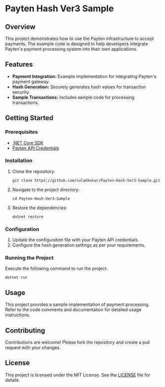 <!DOCTYPE html>
<html lang="en">
<head>
    <meta charset="UTF-8">
    <meta name="viewport" content="width=device-width, initial-scale=1.0">
    <title>README</title>
</head>
<body>

<h1>Payten Hash Ver3 Sample</h1>

<h2>Overview</h2>
<p>This project demonstrates how to use the Payten infrastructure to accept payments. The example code is designed to help developers integrate Payten's payment processing system into their own applications.</p>

<h2>Features</h2>
<ul>
    <li><strong>Payment Integration:</strong> Example implementation for integrating Payten's payment gateway.</li>
    <li><strong>Hash Generation:</strong> Securely generates hash values for transaction security.</li>
    <li><strong>Sample Transactions:</strong> Includes sample code for processing transactions.</li>
</ul>

<h2>Getting Started</h2>

<h3>Prerequisites</h3>
<ul>
    <li><a href="https://dotnet.microsoft.com/download">.NET Core SDK</a></li>
    <li><a href="https://www.payten.com/">Payten API Credentials</a></li>
</ul>

<h3>Installation</h3>
<ol>
    <li>Clone the repository:
        <pre><code>git clone https://github.com/colakkonur/Payten-Hash-Ver3-Sample.git</code></pre>
    </li>
    <li>Navigate to the project directory:
        <pre><code>cd Payten-Hash-Ver3-Sample</code></pre>
    </li>
    <li>Restore the dependencies:
        <pre><code>dotnet restore</code></pre>
    </li>
</ol>

<h3>Configuration</h3>
<ol>
    <li>Update the configuration file with your Payten API credentials.</li>
    <li>Configure the hash generation settings as per your requirements.</li>
</ol>

<h3>Running the Project</h3>
<p>Execute the following command to run the project:
    <pre><code>dotnet run</code></pre>
</p>

<h2>Usage</h2>
<p>This project provides a sample implementation of payment processing. Refer to the code comments and documentation for detailed usage instructions.</p>

<h2>Contributing</h2>
<p>Contributions are welcome! Please fork the repository and create a pull request with your changes.</p>

<h2>License</h2>
<p>This project is licensed under the MIT License. See the <a href="LICENSE.md">LICENSE</a> file for details.</p>

</body>
</html>
